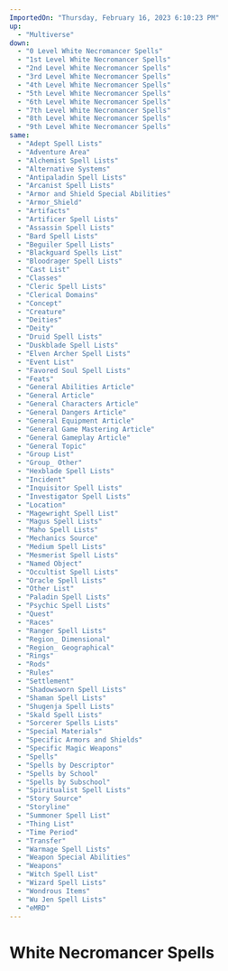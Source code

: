 ```yaml
---
ImportedOn: "Thursday, February 16, 2023 6:10:23 PM"
up:
  - "Multiverse"
down:
  - "0 Level White Necromancer Spells"
  - "1st Level White Necromancer Spells"
  - "2nd Level White Necromancer Spells"
  - "3rd Level White Necromancer Spells"
  - "4th Level White Necromancer Spells"
  - "5th Level White Necromancer Spells"
  - "6th Level White Necromancer Spells"
  - "7th Level White Necromancer Spells"
  - "8th Level White Necromancer Spells"
  - "9th Level White Necromancer Spells"
same:
  - "Adept Spell Lists"
  - "Adventure Area"
  - "Alchemist Spell Lists"
  - "Alternative Systems"
  - "Antipaladin Spell Lists"
  - "Arcanist Spell Lists"
  - "Armor and Shield Special Abilities"
  - "Armor_Shield"
  - "Artifacts"
  - "Artificer Spell Lists"
  - "Assassin Spell Lists"
  - "Bard Spell Lists"
  - "Beguiler Spell Lists"
  - "Blackguard Spells List"
  - "Bloodrager Spell Lists"
  - "Cast List"
  - "Classes"
  - "Cleric Spell Lists"
  - "Clerical Domains"
  - "Concept"
  - "Creature"
  - "Deities"
  - "Deity"
  - "Druid Spell Lists"
  - "Duskblade Spell Lists"
  - "Elven Archer Spell Lists"
  - "Event List"
  - "Favored Soul Spell Lists"
  - "Feats"
  - "General Abilities Article"
  - "General Article"
  - "General Characters Article"
  - "General Dangers Article"
  - "General Equipment Article"
  - "General Game Mastering Article"
  - "General Gameplay Article"
  - "General Topic"
  - "Group List"
  - "Group_ Other"
  - "Hexblade Spell Lists"
  - "Incident"
  - "Inquisitor Spell Lists"
  - "Investigator Spell Lists"
  - "Location"
  - "Magewright Spell List"
  - "Magus Spell Lists"
  - "Maho Spell Lists"
  - "Mechanics Source"
  - "Medium Spell Lists"
  - "Mesmerist Spell Lists"
  - "Named Object"
  - "Occultist Spell Lists"
  - "Oracle Spell Lists"
  - "Other List"
  - "Paladin Spell Lists"
  - "Psychic Spell Lists"
  - "Quest"
  - "Races"
  - "Ranger Spell Lists"
  - "Region_ Dimensional"
  - "Region_ Geographical"
  - "Rings"
  - "Rods"
  - "Rules"
  - "Settlement"
  - "Shadowsworn Spell Lists"
  - "Shaman Spell Lists"
  - "Shugenja Spell Lists"
  - "Skald Spell Lists"
  - "Sorcerer Spells Lists"
  - "Special Materials"
  - "Specific Armors and Shields"
  - "Specific Magic Weapons"
  - "Spells"
  - "Spells by Descriptor"
  - "Spells by School"
  - "Spells by Subschool"
  - "Spiritualist Spell Lists"
  - "Story Source"
  - "Storyline"
  - "Summoner Spell List"
  - "Thing List"
  - "Time Period"
  - "Transfer"
  - "Warmage Spell Lists"
  - "Weapon Special Abilities"
  - "Weapons"
  - "Witch Spell List"
  - "Wizard Spell Lists"
  - "Wondrous Items"
  - "Wu Jen Spell Lists"
  - "eMRD"
---
```

# White Necromancer Spells
